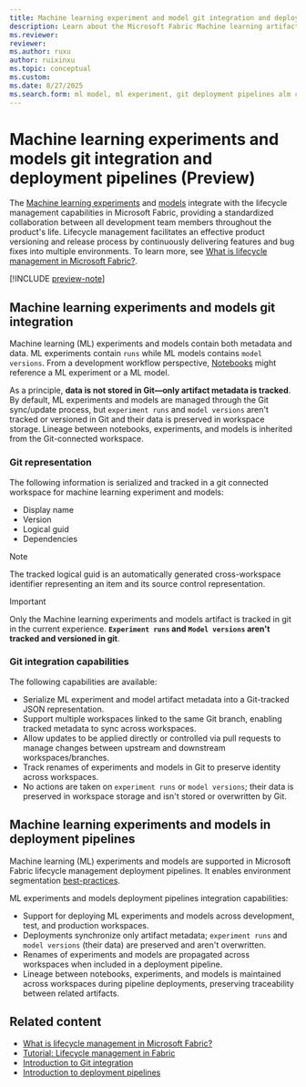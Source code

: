 ```yaml
---
title: Machine learning experiment and model git integration and deployment pipelines
description: Learn about the Microsoft Fabric Machine learning artifacts deployment pipelines and git integration, including what is tracked in a git-connected workspace.
ms.reviewer: 
reviewer: 
ms.author: ruxu
author: ruixinxu
ms.topic: conceptual
ms.custom:
ms.date: 8/27/2025
ms.search.form: ml model, ml experiment, git deployment pipelines alm ci cd
---
```


# Machine learning experiments and models git integration and deployment pipelines (Preview)

The [Machine learning experiments](machine-learning-experiment.md) and [models](machine-learning-model.md) integrate with the lifecycle management capabilities in Microsoft Fabric, providing a standardized collaboration between all development team members throughout the product's life. Lifecycle management facilitates an effective product versioning and release process by continuously delivering features and bug fixes into multiple environments. To learn more, see [What is lifecycle management in Microsoft Fabric?](../cicd/cicd-overview.md).

[!INCLUDE [preview-note](../includes/feature-preview-note.md)]

## Machine learning experiments and models git integration

Machine learning (ML) experiments and models contain both metadata and data. ML experiments contain `runs` while ML models contains `model versions`. From a development workflow perspective, [Notebooks](../data-engineering/how-to-use-notebook.md) might reference a ML experiment or a ML model.

As a principle, __data is not stored in Git—only artifact metadata is tracked__. By default, ML experiments and models are managed through the Git sync/update process, but `experiment runs` and `model versions` aren't tracked or versioned in Git and their data is preserved in workspace storage. Lineage between notebooks, experiments, and models is inherited from the Git-connected workspace.

### Git representation
The following information is serialized and tracked in a git connected workspace for machine learning experiment and models:
* Display name
* Version 
* Logical guid
* Dependencies

> [!NOTE]
> The tracked logical guid is an automatically generated cross-workspace identifier representing an item and its source control representation.

> [!IMPORTANT]
> Only the Machine learning experiments and models artifact is tracked in git in the current experience. __`Experiment runs` and `Model versions` aren't tracked and versioned in git__.

### Git integration capabilities
The following capabilities are available:

* Serialize ML experiment and model artifact metadata into a Git-tracked JSON representation.
* Support multiple workspaces linked to the same Git branch, enabling tracked metadata to sync across workspaces.
* Allow updates to be applied directly or controlled via pull requests to manage changes between upstream and downstream workspaces/branches.
* Track renames of experiments and models in Git to preserve identity across workspaces.
* No actions are taken on `experiment runs` or `model versions`; their data is preserved in workspace storage and isn't stored or overwritten by Git.


## Machine learning experiments and models in deployment pipelines
Machine learning (ML) experiments and models are supported in Microsoft Fabric lifecycle management deployment pipelines. It enables environment segmentation [best-practices](../cicd/best-practices-cicd.md).

ML experiments and models deployment pipelines integration capabilities:

* Support for deploying ML experiments and models across development, test, and production workspaces.
* Deployments synchronize only artifact metadata; `experiment runs` and `model versions` (their data) are preserved and aren't overwritten.
* Renames of experiments and models are propagated across workspaces when included in a deployment pipeline.
* Lineage between notebooks, experiments, and models is maintained across workspaces during pipeline deployments, preserving traceability between related artifacts.

## Related content

- [What is lifecycle management in Microsoft Fabric?](../cicd/cicd-overview.md)
- [Tutorial: Lifecycle management in Fabric](../cicd/cicd-tutorial.md)
- [Introduction to Git integration](../cicd/git-integration/intro-to-git-integration.md)
- [Introduction to deployment pipelines](../cicd/deployment-pipelines/intro-to-deployment-pipelines.md)